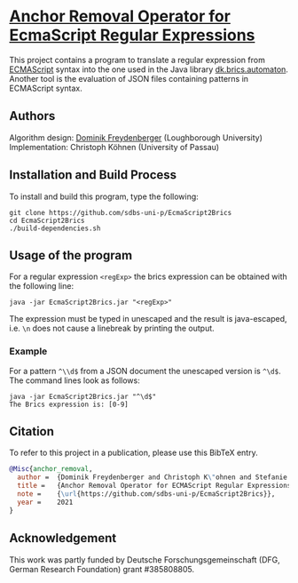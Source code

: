 # [Anchor Removal Operator for EcmaScript Regular Expressions](https://github.com/sdbs-uni-p/EcmaScript2Brics)

This project contains a program to translate a regular expression from [ECMAScript](https://www.ecma-international.org/publications-and-standards/standards/ecma-262/) 
syntax into the one used in the Java library [dk.brics.automaton](https://www.brics.dk/automaton/index.html).  
Another tool is the evaluation of JSON files containing patterns in ECMAScript syntax.

## Authors
Algorithm design: [Dominik Freydenberger](https://www.lboro.ac.uk/departments/compsci/staff/academic-teaching/dominik-freydenberger/) (Loughborough University)  
Implementation: Christoph Köhnen (University of Passau)

## Installation and Build Process
To install and build this program, type the following:
```shell
git clone https://github.com/sdbs-uni-p/EcmaScript2Brics
cd EcmaScript2Brics
./build-dependencies.sh
```

## Usage of the program
For a regular expression ``<regExp>`` the brics expression can be obtained with the following line:
```shell
java -jar EcmaScript2Brics.jar "<regExp>"
```
The expression must be typed in unescaped and the result is java-escaped, i.e. ``\n`` does not cause a linebreak by printing the output.

### Example
For a pattern ``^\\d$`` from a JSON document the unescaped version is ``^\d$``.
The command lines look as follows:
```shell
java -jar EcmaScript2Brics.jar "^\d$"
The Brics expression is: [0-9]
```

## Citation
To refer to this project in a publication, please use this BibTeX entry.
```bibtex
@Misc{anchor_removal,
  author =  {Dominik Freydenberger and Christoph K\"ohnen and Stefanie Scherzinger},
  title =   {Anchor Removal Operator for ECMAScript Regular Expressions},
  note =    {\url{https://github.com/sdbs-uni-p/EcmaScript2Brics}},
  year =    2021
}
```

## Acknowledgement
This work was partly funded by Deutsche Forschungsgemeinschaft (DFG, German Research Foundation) grant #385808805.